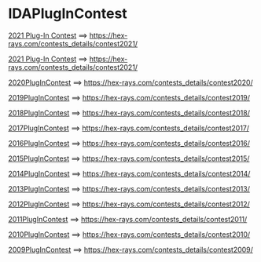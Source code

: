 
# IDAPlugInContest

[2021 Plug-In Contest](2021/2021%20Plug-In%20Contest.md) ==>   https://hex-rays.com/contests_details/contest2021/

[2021 Plug-In Contest](2021/2021%20Plug-In%20Contest.md) ==>   https://hex-rays.com/contests_details/contest2021/

[2020PlugInContest](2020/2020PlugInContest.md) ==>   https://hex-rays.com/contests_details/contest2020/

[2019PlugInContest](2019/2019PlugInContest.md) ==>   https://hex-rays.com/contests_details/contest2019/

[2018PlugInContest](2018/2018PlugInContest.md) ==>   https://hex-rays.com/contests_details/contest2018/

[2017PlugInContest](2017/2017PlugInContest.md) ==>   https://hex-rays.com/contests_details/contest2017/

[2016PlugInContest](2016/2016PlugInContest.md) ==>   https://hex-rays.com/contests_details/contest2016/

[2015PlugInContest](2015/2015PlugInContest.md) ==>   https://hex-rays.com/contests_details/contest2015/

[2014PlugInContest](2014/2014PlugInContest.md) ==>   https://hex-rays.com/contests_details/contest2014/

[2013PlugInContest](2013/2013PlugInContest.md) ==>   https://hex-rays.com/contests_details/contest2013/

[2012PlugInContest](2012/2012PlugInContest.md) ==>   https://hex-rays.com/contests_details/contest2012/

[2011PlugInContest](2011/2011PlugInContest.md) ==>   https://hex-rays.com/contests_details/contest2011/

[2010PlugInContest](2010/2010PlugInContest.md) ==>   https://hex-rays.com/contests_details/contest2010/

[2009PlugInContest](2009/2009PlugInContest.md) ==>   https://hex-rays.com/contests_details/contest2009/
